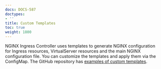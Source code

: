 ```yaml
---
docs: DOCS-587
doctypes:
- ''
title: Custom Templates
toc: true
weight: 1800
---
```


NGINX Ingress Controller uses templates to generate NGINX configuration for Ingress resources, VirtualServer resources and the main NGINX configuration file. You can customize the templates and apply them via the ConfigMap. The GitHub repository has [examples of custom templates](https://github.com/nginxinc/kubernetes-ingress/tree/v3.4.3/examples/shared-examples/custom-templates).
